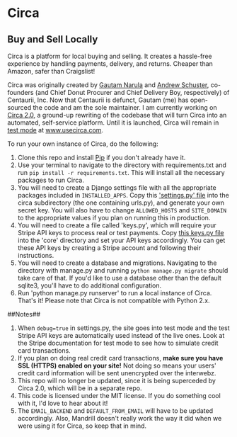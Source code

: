 # Circa
## Buy and Sell Locally

Circa is a platform for local buying and selling. It creates a hassle-free experience by handling payments, delivery, and returns. Cheaper than Amazon, safer than Craigslist!

Circa was originally created by [Gautam Narula](https://github.com/gnarizzy) and [Andrew Schuster](https://github.com/aschuster3), co-founders (and Chief Donut Procurer and Chief Delivery Boy, respectively) of Centaurii, Inc. Now that Centaurii is defunct, Gautam (me) has open-sourced the code and am the sole maintainer. I am currently working on [Circa 2.0](http://www.usecirca.com/circa2/), a ground-up rewriting of the codebase that will turn Circa into an automated, self-service platform. Until it is launched, Circa will remain in [test mode](http://www.usecirca.com/test/) at www.usecirca.com.

To run your own instance of Circa, do the following:

1. Clone this repo and install [Pip](https://pypi.python.org/pypi/pip) if you don't already have it. 
2. Use your terminal to navigate to the directory with requirements.txt and run `pip install -r requirements.txt`. This will install all the necessary packages to run Circa. 
3. You will need to create a Django settings file with all the appropriate packages included in `INSTALLED_APPS`. Copy this ['settings.py' file](https://gist.github.com/gnarizzy/961a63063f16b3b9c9f5dacc8c8e42df) into the circa subdirectory (the one containing urls.py), and generate your own secret key. You will also have to change `ALLOWED_HOSTS` and `SITE_DOMAIN` to the appropriate values if you plan on running this in production. 
4. You will need to create a file called 'keys.py', which will require your Stripe API keys to process real or test payments. Copy [this keys.py file](https://gist.github.com/gnarizzy/d4d56af25f354214d90f7712d537ffa9) into the 'core' directory and set your API keys accordingly. You can get these API keys by creating a Stripe account and following their instructions.
5. You will need to create a database and migrations. Navigating to the directory with manage.py and running `python manage.py migrate` should take care of that. If you'd like to use a database other than the default sqlite3, you'll have to do additional configuration. 
6. Run 'python manage.py runserver' to run a local instance of Circa. That's it! Please note that Circa is not compatible with Python 2.x. 

##Notes##

1. When `debug=true` in settings.py, the site goes into test mode and the test Stripe API keys are automatically used instead of the live ones. Look at the Stripe documentation for test mode to see how to simulate credit card transactions. 
2. If you plan on doing real credit card transactions, **make sure you have SSL (HTTPS) enabled on your site!** Not doing so means your users' credit card information will be sent unencrypted over the interwebz.
3. This repo will no longer be updated, since it is being superceded by Circa 2.0, which will be in a separate repo. 
4. This code is licensed under the MIT license. If you do something cool with it, I'd love to hear about it! 
5. The `EMAIL_BACKEND` and `DEFAULT_FROM_EMAIL` will have to be updated accordingly. Also, Mandrill doesn't really work the way it did when we were using it for Circa, so keep that in mind. 
